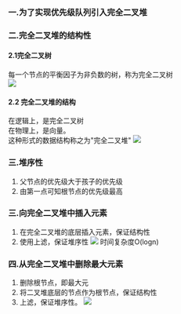 ### 一.为了实现优先级队列引入完全二叉堆


### 二.完全二叉堆的结构性  
#### 2.1完全二叉树  
每一个节点的平衡因子为非负数的树，称为完全二叉树  
![](https://note.youdao.com/yws/public/resource/e1de6ab70a6075f4d9f88daf8c95d14b/xmlnote/9ADDB156F353405CAF2DA7C47FB8208D/26048)

#### 2.2 完全二叉堆的结构 
在逻辑上，是完全二叉树  
在物理上，是向量。  
这种形式的数据结构称之为"完全二叉堆"
![](https://note.youdao.com/yws/public/resource/e1de6ab70a6075f4d9f88daf8c95d14b/xmlnote/9E52FF6027294515866D2406F858E729/26050)

### 三.堆序性  
1. 父节点的优先级大于孩子的优先级
2. 由第一点可知根节点的优先级最高

### 三.向完全二叉堆中插入元素 
1. 在完全二叉堆的底层插入元素，保证结构性
2. 使用上滤，保证堆序性
![](https://note.youdao.com/yws/public/resource/e1de6ab70a6075f4d9f88daf8c95d14b/xmlnote/0892E8F1D5504D21A7A3A8E81DAE4EEB/26054)
时间复杂度O(logn)
### 四.从完全二叉堆中删除最大元素
1. 删除根节点，即最大元
2. 将二叉堆底层的节点作为根节点，保证结构性
3. 上滤，保证堆序性。
![](https://note.youdao.com/yws/public/resource/e1de6ab70a6075f4d9f88daf8c95d14b/xmlnote/776CAE1FA44F4590AED6CFBD4FEB362E/26058)
